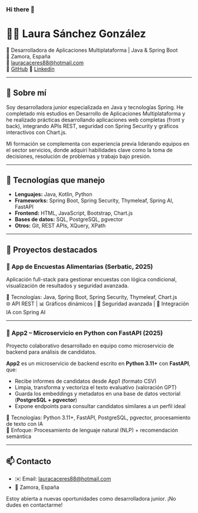 ### Hi there 👋

<!--
**Laursago/Laursago** is a ✨ _special_ ✨ repository because its `README.md` (this file) appears on your GitHub profile.

Here are some ideas to get you started:

- 🔭 I’m currently working on ...
- 🌱 I’m currently learning ...
- 👯 I’m looking to collaborate on ...
- 🤔 I’m looking for help with ...
- 💬 Ask me about ...
- 📫 How to reach me: ...
- 😄 Pronouns: ...
- ⚡ Fun fact: ...
-->
# 👩‍💻 Laura Sánchez González

🚀 Desarrolladora de Aplicaciones Multiplataforma | Java & Spring Boot  
📍 Zamora, España  
📧 lauracaceres88@hotmail.com  
🔗 [GitHub](https://github.com/Laursago)
🔗 [Linkedin](www.linkedin.com/in/laura-sánchez-gonzález-84266b122)

---

## 💼 Sobre mí

Soy desarrolladora junior especializada en Java y tecnologías Spring. He completado mis estudios en Desarrollo de Aplicaciones Multiplataforma y he realizado prácticas desarrollando aplicaciones web completas (front y back), integrando APIs REST, seguridad con Spring Security y gráficos interactivos con Chart.js.

Mi formación se complementa con experiencia previa liderando equipos en el sector servicios, donde adquirí habilidades clave como la toma de decisiones, resolución de problemas y trabajo bajo presión.

---

## 🧰 Tecnologías que manejo

- **Lenguajes:** Java, Kotlin, Python
- **Frameworks:** Spring Boot, Spring Security, Thymeleaf, Spring AI, FastAPI
- **Frontend:** HTML, JavaScript, Bootstrap, Chart.js
- **Bases de datos:** SQL, PostgreSQL, pgvector
- **Otros:** Git, REST APIs, XQuery, XPath

---

## 📌 Proyectos destacados

### 📝 App de Encuestas Alimentarias (Serbatic, 2025)
Aplicación full-stack para gestionar encuestas con lógica condicional, visualización de resultados y seguridad avanzada.

🔧 Tecnologías: Java, Spring Boot, Spring Security, Thymeleaf, Chart.js  
🌐 API REST | 📊 Gráficos dinámicos | 🔐 Seguridad avanzada | 🤖 Integración IA con Spring AI

---

### 🤝 App2 – Microservicio en Python con FastAPI (2025)
Proyecto colaborativo desarrollado en equipo como microservicio de backend para análisis de candidatos.

**App2** es un microservicio de backend escrito en **Python 3.11+** con **FastAPI**, que:

- Recibe informes de candidatos desde App1 (formato CSV)  
- Limpia, transforma y vectoriza el texto evaluativo (valoración GPT)  
- Guarda los embeddings y metadatos en una base de datos vectorial (**PostgreSQL + pgvector**)  
- Expone endpoints para consultar candidatos similares a un perfil ideal

🔧 Tecnologías: Python 3.11+, FastAPI, PostgreSQL, pgvector, procesamiento de texto con IA  
🧠 Enfoque: Procesamiento de lenguaje natural (NLP) + recomendación semántica

---

## 📫 Contacto

- ✉️ Email: lauracaceres88@hotmail.com  
- 📍 Zamora, España  

Estoy abierta a nuevas oportunidades como desarrolladora junior. ¡No dudes en contactarme!
